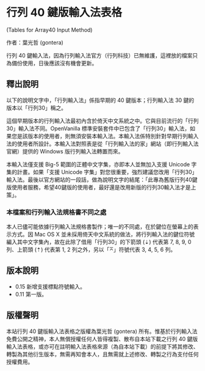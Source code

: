 # 行列 40 鍵版輸入法表格
(Tables for Array40 Input Method)

作者：葉光哲 (gontera)

行列 40 鍵輸入法，因為行列輸入法官方（行列科技）已無維護，這裡放的檔案只為備份使用，日後應該沒有機會更新。

## 釋出說明
以下的說明文字中，「行列輸入法」係指早期的 40 鍵版本；行列輸入法 30 鍵的版本以「行列30」稱之。

這個早期版本的行列輸入法最初內含於倚天中文系統之中。它與目前流行的「行列30」輸入法不同。OpenVanilla 標準安裝套件中已包含了「行列30」輸入法，如果您是該版本的使用者，則無須安裝本輸入法。本輸入法係特別針對早期行列輸入法的使用者所設計。本輸入法對照表是從「行列輸入法的家」網站（即行列輸入法官網）提供的 Windows 版行列輸入法轉置而來。

本輸入法僅支援 Big-5 範圍的正體中文字集，亦即本人並無加入支援 Unicode 字集的計畫。如果「支援 Unicode 字集」對您很重要，強烈建議您改用「行列30」輸入法。最後以官方網站的一段話，做為說明文字的結尾：「此專為舊版行列40鍵版使用者服務，希望40鍵版的使用者，最好還是改用新版的行列30輸入法才是上策」。

### 本檔案和行列輸入法規格書不同之處
本人已儘可能依據行列輸入法規格書製作；唯一的不同處，在於鍵位在螢幕上的表示方式。因 Mac OS X 並未採用倚天中文系統的做法，將行列輸入法的鍵位符號編入其中文字集內，故在此除了借用「行列30」的下箭頭 (⇣) 代表第 7, 8, 9, 0 列、上箭頭 (⇡) 代表第 1, 2 列之外，另以「⌅」符號代表 3, 4, 5, 6 列。

## 版本說明
* 0.15 新增支援標點符號輸入。
* 0.11 第一版。

## 版權聲明
本站行列 40 鍵版輸入法表格之版權為葉光哲 (gontera) 所有。惟基於行列輸入法免費公開之精神，本人無償授權任何人皆得複製、散布自本站下載之行列 40 鍵版輸入法表格，或亦可在註明輸入法表格來源（為自本站下載）的前提下將其修改、轉製為其他衍生版本，無需再知會本人，且無需就上述修改、轉製之行為支付任何授權費用。

